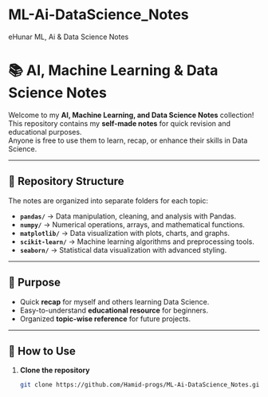 # ML-Ai-DataScience_Notes
eHunar ML, Ai &amp; Data Science Notes

# 📚 AI, Machine Learning & Data Science Notes

Welcome to my **AI, Machine Learning, and Data Science Notes** collection!  
This repository contains my **self-made notes** for quick revision and educational purposes.  
Anyone is free to use them to learn, recap, or enhance their skills in Data Science.  

---

## 📂 Repository Structure

The notes are organized into separate folders for each topic:  

- **`pandas/`** → Data manipulation, cleaning, and analysis with Pandas.  
- **`numpy/`** → Numerical operations, arrays, and mathematical functions.  
- **`matplotlib/`** → Data visualization with plots, charts, and graphs.  
- **`scikit-learn/`** → Machine learning algorithms and preprocessing tools.  
- **`seaborn/`** → Statistical data visualization with advanced styling.  

---

## 🎯 Purpose

- Quick **recap** for myself and others learning Data Science.  
- Easy-to-understand **educational resource** for beginners.  
- Organized **topic-wise reference** for future projects.  

---

## 🚀 How to Use

1. **Clone the repository**  
   ```bash
   git clone https://github.com/Hamid-progs/ML-Ai-DataScience_Notes.git
